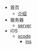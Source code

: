 * 首页
  * [介绍](zh-cn/)
* 服务器
  * [server](server/server.md)
* iOS
  * [xcode](server)
    * [ins](server/server)

